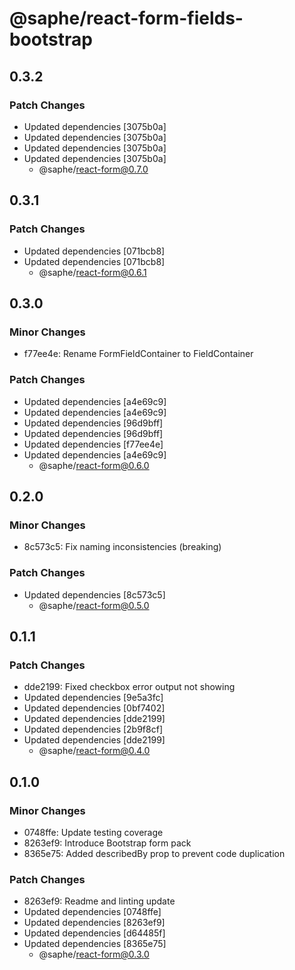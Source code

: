 # @saphe/react-form-fields-bootstrap

## 0.3.2

### Patch Changes

- Updated dependencies [3075b0a]
- Updated dependencies [3075b0a]
- Updated dependencies [3075b0a]
- Updated dependencies [3075b0a]
  - @saphe/react-form@0.7.0

## 0.3.1

### Patch Changes

- Updated dependencies [071bcb8]
- Updated dependencies [071bcb8]
  - @saphe/react-form@0.6.1

## 0.3.0

### Minor Changes

- f77ee4e: Rename FormFieldContainer to FieldContainer

### Patch Changes

- Updated dependencies [a4e69c9]
- Updated dependencies [a4e69c9]
- Updated dependencies [96d9bff]
- Updated dependencies [96d9bff]
- Updated dependencies [f77ee4e]
- Updated dependencies [a4e69c9]
  - @saphe/react-form@0.6.0

## 0.2.0

### Minor Changes

- 8c573c5: Fix naming inconsistencies (breaking)

### Patch Changes

- Updated dependencies [8c573c5]
  - @saphe/react-form@0.5.0

## 0.1.1

### Patch Changes

- dde2199: Fixed checkbox error output not showing
- Updated dependencies [9e5a3fc]
- Updated dependencies [0bf7402]
- Updated dependencies [dde2199]
- Updated dependencies [2b9f8cf]
- Updated dependencies [dde2199]
  - @saphe/react-form@0.4.0

## 0.1.0

### Minor Changes

- 0748ffe: Update testing coverage
- 8263ef9: Introduce Bootstrap form pack
- 8365e75: Added describedBy prop to prevent code duplication

### Patch Changes

- 8263ef9: Readme and linting update
- Updated dependencies [0748ffe]
- Updated dependencies [8263ef9]
- Updated dependencies [d64485f]
- Updated dependencies [8365e75]
  - @saphe/react-form@0.3.0
